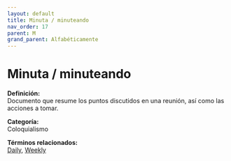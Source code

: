 ```yaml
---
layout: default
title: Minuta / minuteando
nav_order: 17
parent: M
grand_parent: Alfabéticamente
---
```


# Minuta / minuteando

**Definición:**  
Documento que resume los puntos discutidos en una reunión, así como las acciones a tomar.

**Categoría:**  
Coloquialismo 
  


**Términos relacionados:**  
[Daily](https://maleniski.github.io/diccionario-angl-tec-mx/docs/alfabeticamente/D/daily.html), [Weekly](https://maleniski.github.io/diccionario-angl-tec-mx/docs/alfabeticamente/W/weekly.html)
